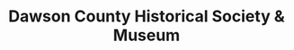 ---
layout: repo
title: "Dawson County Historical Society & Museum"
id: 11642
permalink: repos/11642/
---